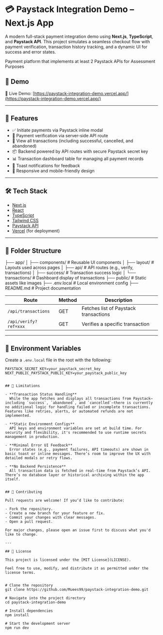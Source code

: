 # 💳 Paystack Integration Demo – Next.js App

A modern full-stack payment integration demo using **Next.js**, **TypeScript**, and **Paystack API**. This project simulates a seamless checkout flow with payment verification, transaction history tracking, and a dynamic UI for success and error states.

Payment platform that implements at least 2 Paystack APIs for Assessment Purposes

## 📸 Demo

🔗 Live Demo: [https://paystack-integration-demo.vercel.app/](https://paystack-integration-demo.vercel.app/)

---

## 🚀 Features

- ✅ Initiate payments via Paystack inline modal
- 🔁 Payment verification via server-side API route
- 🧾 View all transactions (including successful, cancelled, and abandoned)
- 📦 Backend powered by API routes with secure Paystack secret key
- 📊 Transaction dashboard table for managing all payment records
- 🧠 Toast notifications for feedback
- 📱 Responsive and mobile-friendly design

---

## 🛠 Tech Stack

- [Next.js](https://nextjs.org/)
- [React](https://react.dev/)
- [TypeScript](https://www.typescriptlang.org/)
- [Tailwind CSS](https://tailwindcss.com/)
- [Paystack API](https://paystack.com/docs/api/)
- [Vercel](https://vercel.com/) (for deployment)

---

## 📁 Folder Structure
├── app/
│   ├── components/        # Reusable UI components
│   ├── layout/            # Layouts used across pages
│   ├── api/               # API routes (e.g., verify, transactions)
│   ├── success/           # Transaction success logic
│   └── transactions/      # Dashboard display of transactions
├── public/                # Static assets like images
├── .env.local             # Local environment config
├── README.md              # Project documentation



| Route                 | Method | Description                           |
| --------------------- | ------ | ------------------------------------- |
| `/api/transactions`   | GET    | Fetches list of Paystack transactions |
| `/api/verify?ref=xxx` | GET    | Verifies a specific transaction       |

---

## 🔐 Environment Variables

Create a `.env.local` file in the root with the following:

```env
PAYSTACK_SECRET_KEY=your_paystack_secret_key
NEXT_PUBLIC_PAYSTACK_PUBLIC_KEY=your_paystack_public_key


## 🚧 Limitations

- **Transaction Status Handling**  
  While the app fetches and displays all transactions from Paystack—including `success`, `abandoned`, and `cancelled`—there is currently no additional logic for handling failed or incomplete transactions. Features like retries, alerts, or automated refunds are not implemented.

- **Static Environment Configs**  
  API keys and environment variables are set at build time. For security and flexibility, it's recommended to use runtime secrets management in production.

- **Minimal Error UI Feedback**  
  Error states (e.g., payment failures, API timeouts) are shown in basic toast or inline messages. There’s room to improve the UX with detailed modals or retry flows.

- **No Backend Persistence**  
  All transaction data is fetched in real-time from Paystack’s API. There’s no database layer or historical archiving within the app itself.


## 🤝 Contributing

Pull requests are welcome! If you’d like to contribute:

- Fork the repository.
- Create a new branch for your feature or fix.
- Commit your changes with clear messages.
- Open a pull request.

For major changes, please open an issue first to discuss what you'd like to change.

---

## 📄 License

This project is licensed under the [MIT License](LICENSE).

Feel free to use, modify, and distribute it as permitted under the license terms.


# Clone the repository
git clone https://github.com/Muees99/paystack-integration-demo.git

# Navigate into the project directory
cd paystack-integration-demo

# Install dependencies
npm install

# Start the development server
npm run dev



